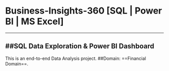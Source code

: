 # Business-Insights-360 [SQL | Power BI | MS Excel]
---
##SQL Data Exploration & Power BI Dashboard
---
This is an end-to-end Data Analysis project.
##Domain: ==Financial Domain==.
